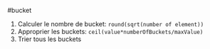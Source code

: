 #bucket 

1. Calculer le nombre de bucket: `round(sqrt(number of element))`
2. Approprier les buckets: `ceil(value*numberOfBuckets/maxValue)`
3. Trier tous les buckets